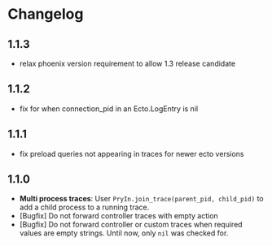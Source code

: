 # Changelog

## 1.1.3

- relax phoenix version requirement to allow 1.3 release candidate

## 1.1.2

- fix for when connection_pid in an Ecto.LogEntry is nil

## 1.1.1

- fix preload queries not appearing in traces for newer ecto versions

## 1.1.0

- __Multi process traces__: User `PryIn.join_trace(parent_pid, child_pid)` to add a child process to a running trace.
- [Bugfix] Do not forward controller traces with empty action
- [Bugfix] Do not forward controller or custom traces when required values are empty strings. Until now, only `nil` was checked for.
